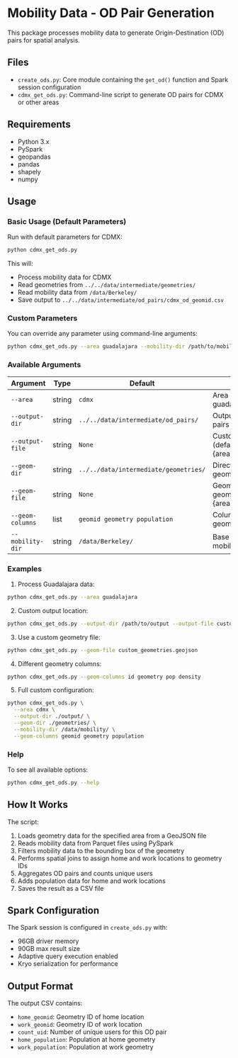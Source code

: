 # Mobility Data - OD Pair Generation

This package processes mobility data to generate Origin-Destination (OD) pairs for spatial analysis.

## Files

- `create_ods.py`: Core module containing the `get_od()` function and Spark session configuration
- `cdmx_get_ods.py`: Command-line script to generate OD pairs for CDMX or other areas

## Requirements

- Python 3.x
- PySpark
- geopandas
- pandas
- shapely
- numpy

## Usage

### Basic Usage (Default Parameters)

Run with default parameters for CDMX:

```bash
python cdmx_get_ods.py
```

This will:
- Process mobility data for CDMX
- Read geometries from `../../data/intermediate/geometries/`
- Read mobility data from `/data/Berkeley/`
- Save output to `../../data/intermediate/od_pairs/cdmx_od_geomid.csv`

### Custom Parameters

You can override any parameter using command-line arguments:

```bash
python cdmx_get_ods.py --area guadalajara --mobility-dir /path/to/mobility/data
```

### Available Arguments

| Argument | Type | Default | Description |
|----------|------|---------|-------------|
| `--area` | string | `cdmx` | Area name (e.g., cdmx, guadalajara) |
| `--output-dir` | string | `../../data/intermediate/od_pairs/` | Output directory for OD pairs |
| `--output-file` | string | `None` | Custom output filename (default: {area}_od_geomid.csv) |
| `--geom-dir` | string | `../../data/intermediate/geometries/` | Directory containing geometry files |
| `--geom-file` | string | `None` | Geometry filename within geom-dir (default: {area}_geometries.geojson) |
| `--geom-columns` | list | `geomid geometry population` | Columns to read from geometry file |
| `--mobility-dir` | string | `/data/Berkeley/` | Base directory containing mobility data |

### Examples

1. Process Guadalajara data:
```bash
python cdmx_get_ods.py --area guadalajara
```

2. Custom output location:
```bash
python cdmx_get_ods.py --output-dir /path/to/output --output-file custom_od.csv
```

3. Use a custom geometry file:
```bash
python cdmx_get_ods.py --geom-file custom_geometries.geojson
```

4. Different geometry columns:
```bash
python cdmx_get_ods.py --geom-columns id geometry pop density
```

5. Full custom configuration:
```bash
python cdmx_get_ods.py \
  --area cdmx \
  --output-dir ./output/ \
  --geom-dir ./geometries/ \
  --mobility-dir /data/mobility/ \
  --geom-columns geomid geometry population
```

### Help

To see all available options:

```bash
python cdmx_get_ods.py --help
```

## How It Works

The script:

1. Loads geometry data for the specified area from a GeoJSON file
2. Reads mobility data from Parquet files using PySpark
3. Filters mobility data to the bounding box of the geometry
4. Performs spatial joins to assign home and work locations to geometry IDs
5. Aggregates OD pairs and counts unique users
6. Adds population data for home and work locations
7. Saves the result as a CSV file

## Spark Configuration

The Spark session is configured in `create_ods.py` with:
- 96GB driver memory
- 90GB max result size
- Adaptive query execution enabled
- Kryo serialization for performance

## Output Format

The output CSV contains:
- `home_geomid`: Geometry ID of home location
- `work_geomid`: Geometry ID of work location
- `count_uid`: Number of unique users for this OD pair
- `home_population`: Population at home geometry
- `work_population`: Population at work geometry

